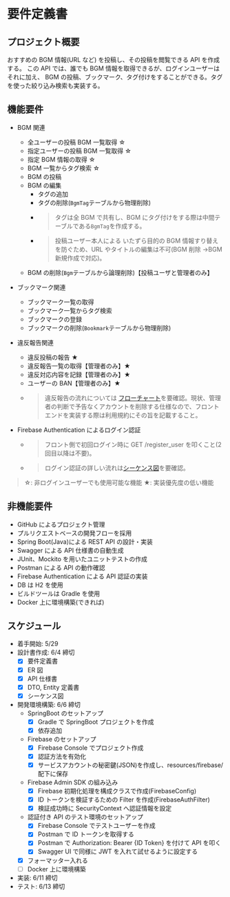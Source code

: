 # 要件定義書

## プロジェクト概要

おすすめの BGM 情報(URL など) を投稿し、その投稿を閲覧できる API を作成する。
この API では、誰でも BGM 情報を取得できるが、ログインユーザーはそれに加え、 BGM の投稿、ブックマーク、タグ付けをすることができる。タグを使った絞り込み検索も実装する。

## 機能要件

- BGM 関連

  - 全ユーザーの投稿 BGM 一覧取得 ☆
  - 指定ユーザーの投稿 BGM 一覧取得 ☆
  - 指定 BGM 情報の取得 ☆
  - BGM 一覧からタグ検索 ☆
  - BGM の投稿
  - BGM の編集
    - タグの追加
    - タグの削除(`BgmTag`テーブルから物理削除)
    - > タグは全 BGM で共有し、BGM にタグ付けをする際は中間テーブルである`BgmTag`を作成する。
    - > 投稿ユーザー本人による いたずら目的の BGM 情報すり替えを防ぐため、URL やタイトルの編集は不可(BGM 削除 →BGM 新規作成で対応)。
  - BGM の削除(`Bgm`テーブルから論理削除)【投稿ユーザと管理者のみ】

- ブックマーク関連
  - ブックマーク一覧の取得
  - ブックマーク一覧からタグ検索
  - ブックマークの登録
  - ブックマークの削除(`Bookmark`テーブルから物理削除)
- 違反報告関連
  - 違反投稿の報告 ★
  - 違反報告一覧の取得【管理者のみ】★
  - 違反対応内容を記録【管理者のみ】★
  - ユーザーの BAN【管理者のみ】★
  - > 違反報告の流れについては [フローチャート](./flowchart.md)を要確認。現状、管理者の判断で予告なくアカウントを削除する仕様なので、フロントエンドを実装する際は利用規約にその旨を記載すること。
- Firebase Authentication によるログイン認証
  - > フロント側で初回ログイン時に GET /register_user を叩くこと(2 回目以降は不要)。
  - > ログイン認証の詳しい流れは[シーケンス図](./sequence.md)を要確認。

> ☆: 非ログインユーザーでも使用可能な機能
> ★: 実装優先度の低い機能

## 非機能要件

- GitHub によるプロジェクト管理
- プルリクエストベースの開発フローを採用
- Spring Boot(Java)による REST API の設計・実装
- Swagger による API 仕様書の自動生成
- JUnit、Mockito を用いたユニットテストの作成
- Postman による API の動作確認
- Firebase Authentication による API 認証の実装
- DB は H2 を使用
- ビルドツールは Gradle を使用
- Docker 上に環境構築(できれば)

## スケジュール

- 着手開始: 5/29
- 設計書作成: 6/4 締切
  - [x] 要件定義書
  - [x] ER 図
  - [x] API 仕様書
  - [x] DTO, Entity 定義書
  - [x] シーケンス図
- 開発環境構築: 6/6 締切
  - SpringBoot のセットアップ
    - [x] Gradle で SpringBoot プロジェクトを作成
    - [x] 依存追加
  - Firebase のセットアップ
    - [x] Firebase Console でプロジェクト作成
    - [x] 認証方法を有効化
    - [x] サービスアカウントの秘密鍵(JSON)を作成し、resources/firebase/ 配下に保存
  - Firebase Admin SDK の組み込み
    - [x] Firebase 初期化処理を構成クラスで作成(FirebaseConfig)
    - [x] ID トークンを検証するための Filter を作成(FirebaseAuthFilter)
    - [x] 検証成功時に SecurityContext へ認証情報を設定
  - 認証付き API のテスト環境のセットアップ
    - [x] Firebase Console でテストユーザーを作成
    - [x] Postman で ID トークンを取得する
    - [x] Postman で Authorization: Bearer {ID Token} を付けて API を叩く
    - [x] Swagger UI で同様に JWT を入れて試せるように設定する
  - [x] フォーマッター入れる
  - [ ] Docker 上に環境構築
- 実装: 6/11 締切
- テスト: 6/13 締切

